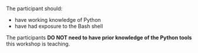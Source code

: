 The participant should:
- have working knowledge of Python
- have had exposure to the Bash shell

The participants **DO NOT need to have prior knowledge of the Python tools** this workshop is teaching.

